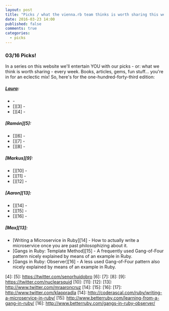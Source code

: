 ```yaml
---
layout: post
title: "Picks / what the vienna.rb team thinks is worth sharing this week"
date: 2016-03-23 14:00
published: false
comments: true
categories:
  - picks
---
```


### 03/16 Picks!

In a series on this website we'll entertain YOU with our picks - or: what we think is worth sharing - every week.
Books, articles, gems, fun stuff... you're in for an eclectic mix! So, here's for the one-hundred-forty-third edition:

##### [Laura][1]:
- [][2] -
- [][3] -
- [][4] -

##### [Ramón][5]:
- [][6] -
- [][7] -
- [][8] -

##### [Markus][9]:
- [][10] -
- [][11] -
- [][12] -

##### [Aaron][13]:
- [][14] -
- [][15] -
- [][16] -

##### [Max][13]:
- [Writing a Microservice in Ruby][14] - How to actually write a microservice once you are past philosophizing about it.
- [Gangs in Ruby: Template Method][15] - A frequently used Gang-of-Four pattern nicely explained by means of an example in Ruby.
- [Gangs in Ruby: Observer][16] - A less used Gang-of-Four pattern also nicely explained by means of an example in Ruby.

[1]: http://www.twitter.com/alicetragedy
[2]:
[3]:
[4]:
[5]: https://twitter.com/senorhuidobro
[6]:
[7]:
[8]:
[9]: https://twitter.com/nuclearsquid
[10]:
[11]:
[12]:
[13]: http://www.twitter.com/mraaroncruz
[14]:
[15]:
[16]:
[17]: http://www.twitter.com/klappradla
[14]: http://coderascal.com/ruby/writing-a-microservice-in-ruby/
[15]: http://www.betterruby.com/learning-from-a-gang-in-ruby/
[16]: http://www.betterruby.com/gangs-in-ruby-observer/
